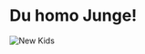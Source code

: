 <!DOCTYPE html>
<html lang="de">
<head>
    <meta charset="UTF-8">
    <meta http-equiv="X-UA-Compatible" content="IE=edge">
    <meta name="viewport" content="width=device-width, initial-scale=1.0">
    <link rel="stylesheet" href="style.css">
    <title>Kek</title>
</head>
<body>
    <h1>Du homo Junge!</h1>
    <img src="https://bit.ly/3Poingx" alt="New Kids" id="nk">
</body>
</html>
